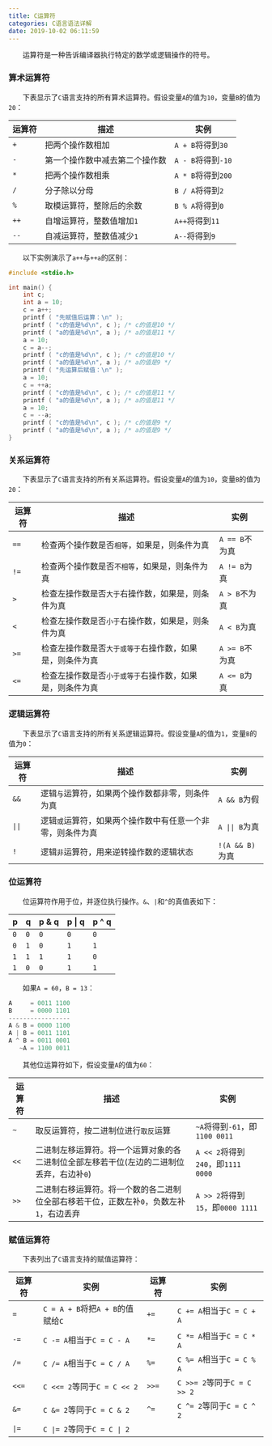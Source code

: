 ```yaml
---
title: C运算符
categories: C语言语法详解
date: 2019-10-02 06:11:59
---
```

&emsp;&emsp;运算符是一种告诉编译器执行特定的数学或逻辑操作的符号。<!--more-->

### 算术运算符

&emsp;&emsp;下表显示了`C`语言支持的所有算术运算符。假设变量`A`的值为`10`，变量`B`的值为`20`：

运算符  | 描述                         | 实例
-------|------------------------------|-----
`+`    | 把两个操作数相加               | `A + B`将得到`30`
`-`    | 第一个操作数中减去第二个操作数  | `A - B`将得到`-10`
`*`    | 把两个操作数相乘               | `A * B`将得到`200`
`/`    | 分子除以分母                   | `B / A`将得到`2`
`%`    | 取模运算符，整除后的余数        | `B % A`将得到`0`
`++`   | 自增运算符，整数值增加`1`       | `A++`将得到`11`
`--`   | 自减运算符，整数值减少`1`       | `A--`将得到`9`

&emsp;&emsp;以下实例演示了`a++`与`++a`的区别：

``` cpp
#include <stdio.h>

int main() {
    int c;
    int a = 10;
    c = a++;
    printf ( "先赋值后运算：\n" );
    printf ( "c的值是%d\n", c ); /* c的值是10 */
    printf ( "a的值是%d\n", a ); /* a的值是11 */
    a = 10;
    c = a--;
    printf ( "c的值是%d\n", c ); /* c的值是10 */
    printf ( "a的值是%d\n", a ); /* a的值是9 */
    printf ( "先运算后赋值：\n" );
    a = 10;
    c = ++a;
    printf ( "c的值是%d\n", c ); /* c的值是11 */
    printf ( "a的值是%d\n", a ); /* a的值是11 */
    a = 10;
    c = --a;
    printf ( "c的值是%d\n", c ); /* c的值是9 */
    printf ( "a的值是%d\n", a ); /* a的值是9 */
}
```

### 关系运算符

&emsp;&emsp;下表显示了`C`语言支持的所有关系运算符。假设变量`A`的值为`10`，变量`B`的值为`20`：

运算符 | 描述                                                | 实例
-------|----------------------------------------------------|-----
`==`   | 检查两个操作数是否`相等`，如果是，则条件为真           | `A == B`不为真
`!=`   | 检查两个操作数是否`不相等`，如果是，则条件为真          | `A != B`为真
`>`    | 检查左操作数是否`大于`右操作数，如果是，则条件为真      | `A > B`不为真
`<`    | 检查左操作数是否`小于`右操作数，如果是，则条件为真      | `A < B`为真
`>=`   | 检查左操作数是否`大于或等于`右操作数，如果是，则条件为真 | `A >= B`不为真
`<=`   | 检查左操作数是否`小于或等于`右操作数，如果是，则条件为真 | `A <= B`为真

### 逻辑运算符

&emsp;&emsp;下表显示了`C`语言支持的所有关系逻辑运算符。假设变量`A`的值为`1`，变量`B`的值为`0`：

运算符                     | 描述                                                | 实例
--------------------------|-----------------------------------------------------|-----
`&&`                      | 逻辑`与`运算符，如果两个操作数都非零，则条件为真          | `A && B`为假
<code>&#124;&#124;</code> | 逻辑`或`运算符，如果两个操作数中有任意一个非零，则条件为真 | <code>A &#124;&#124; B</code>为真
`!`                       | 逻辑`非`运算符，用来逆转操作数的逻辑状态                  | `!(A && B)`为真

### 位运算符

&emsp;&emsp;位运算符作用于位，并逐位执行操作。`&`、`|`和`^`的真值表如下：

p   | q   | p & q | p &#124; q | p ^ q
----|-----|-------|------------|------
`0` | `0` | `0`   | `0`        | `0`
`0` | `1` | `0`   | `1`        | `1`
`1` | `1` | `1`   | `1`        | `0`
`1` | `0` | `0`   | `1`        | `1`

&emsp;&emsp;如果`A = 60`，`B = 13`：

``` cpp
A     = 0011 1100
B     = 0000 1101
-----------------
A & B = 0000 1100
A | B = 0011 1101
A ^ B = 0011 0001
   ~A = 1100 0011
```

&emsp;&emsp;其他位运算符如下，假设变量`A`的值为`60`：

运算符 | 描述                                                                              | 实例
------|-----------------------------------------------------------------------------------|----
`~`   | 取反运算符，按二进制位进行`取反`运算                                                 | `~A`将得到`-61`，即`1100 0011`
`<<`  | 二进制左移运算符。将一个运算对象的各二进制位全部左移若干位(左边的二进制位丢弃，右边补`0`) | `A << 2`将得到`240`，即`1111 0000`
`>>`  | 二进制右移运算符。将一个数的各二进制位全部右移若干位，正数左补`0`，负数左补`1`，右边丢弃  | `A >> 2`将得到`15`，即`0000 1111`

### 赋值运算符

&emsp;&emsp;下表列出了`C`语言支持的赋值运算符：

运算符                | 实例                             | 运算符                | 实例
---------------------|----------------------------------|-----------------------|-----
`=`                  | `C = A + B`将把`A + B`的值赋给`C` | `+=`                  | `C += A`相当于`C = C + A`
`-=`                 | `C -= A`相当于`C = C - A`         | `*=`                 | `C *= A`相当于`C = C * A`
`/=`                 | `C /= A`相当于`C = C / A`         | `%=`                 | `C %= A`相当于`C = C % A`
`<<=`                | `C <<= 2`等同于`C = C << 2`       | `>>=`                | `C >>= 2`等同于`C = C >> 2`
`&=`                 | `C &= 2`等同于`C = C & 2`         | `^=`                 | `C ^= 2`等同于`C = C ^ 2`
<code>&#124;=</code> | <code>C &#124;= 2</code>等同于<code>C = C &#124; 2<code>